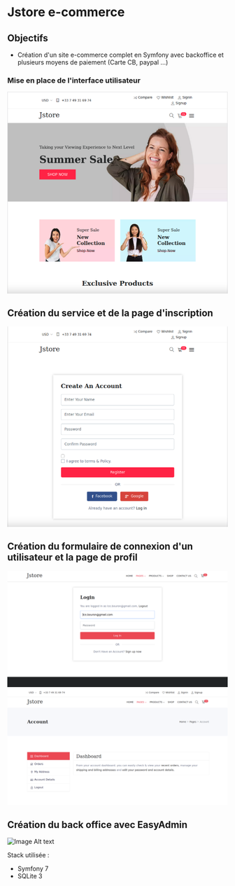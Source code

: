 
# Jstore e-commerce

## Objectifs

- Création d'un site e-commerce complet en Symfony avec backoffice et plusieurs moyens de paiement (Carte CB, paypal ...)

### Mise en place de l'interface utilisateur 


![Image Alt text](public/github/homepage.png)


##  Création du service et de la page d'inscription 

![Image Alt text](public/github/signup.png)


##  Création du formulaire de connexion d'un utilisateur et la page de profil 

![Image Alt text](public/github/signin.png)
![Image Alt text](public/github/account.png)

##  Création du back office avec EasyAdmin 

![Image Alt text](public/github/back_office.png)

Stack utilisée :
* Symfony 7
* SQLite 3



